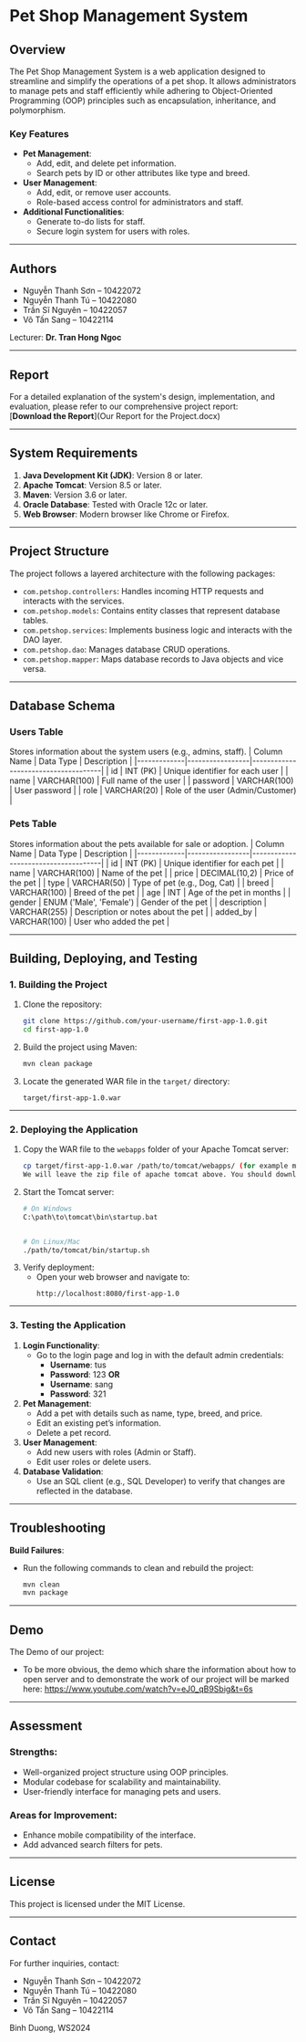 # **Pet Shop Management System**

## **Overview**
The Pet Shop Management System is a web application designed to streamline and simplify the operations of a pet shop. It allows administrators to manage pets and staff efficiently while adhering to Object-Oriented Programming (OOP) principles such as encapsulation, inheritance, and polymorphism.

### **Key Features**
- **Pet Management**:
  - Add, edit, and delete pet information.
  - Search pets by ID or other attributes like type and breed.
- **User Management**:
  - Add, edit, or remove user accounts.
  - Role-based access control for administrators and staff.
- **Additional Functionalities**:
  - Generate to-do lists for staff.
  - Secure login system for users with roles.

---

## **Authors**
- Nguyễn Thanh Sơn – 10422072
- Nguyễn Thanh Tú – 10422080
- Trần Sĩ Nguyên – 10422057
- Võ Tấn Sang – 10422114

Lecturer: **Dr. Tran Hong Ngoc**

---

## **Report**
For a detailed explanation of the system's design, implementation, and evaluation, please refer to our comprehensive project report:  
[**Download the Report**](Our Report for the Project.docx)

---
## **System Requirements**
1. **Java Development Kit (JDK)**: Version 8 or later.
2. **Apache Tomcat**: Version 8.5 or later.
3. **Maven**: Version 3.6 or later.
4. **Oracle Database**: Tested with Oracle 12c or later.
5. **Web Browser**: Modern browser like Chrome or Firefox.

---

## **Project Structure**
The project follows a layered architecture with the following packages:
- `com.petshop.controllers`: Handles incoming HTTP requests and interacts with the services.
- `com.petshop.models`: Contains entity classes that represent database tables.
- `com.petshop.services`: Implements business logic and interacts with the DAO layer.
- `com.petshop.dao`: Manages database CRUD operations.
- `com.petshop.mapper`: Maps database records to Java objects and vice versa.

---

## **Database Schema**
### **Users Table**
Stores information about the system users (e.g., admins, staff).
| Column Name | Data Type       | Description                         |
|-------------|-----------------|-------------------------------------|
| id          | INT (PK)        | Unique identifier for each user     |
| name        | VARCHAR(100)    | Full name of the user               |
| password    | VARCHAR(100)    | User password                       |
| role        | VARCHAR(20)    | Role of the user (Admin/Customer) |

### **Pets Table**
Stores information about the pets available for sale or adoption.
| Column Name | Data Type       | Description                         |
|-------------|-----------------|-------------------------------------|
| id          | INT (PK)        | Unique identifier for each pet      |
| name        | VARCHAR(100)    | Name of the pet                     |
| price       | DECIMAL(10,2)   | Price of the pet                    |
| type        | VARCHAR(50)     | Type of pet (e.g., Dog, Cat)        |
| breed       | VARCHAR(100)    | Breed of the pet                    |
| age         | INT             | Age of the pet in months            |
| gender      | ENUM ('Male', 'Female') | Gender of the pet               |
| description | VARCHAR(255)    | Description or notes about the pet  |
| added_by    | VARCHAR(100)    | User who added the pet              |

---
## **Building, Deploying, and Testing**

### **1. Building the Project**
1. Clone the repository:
    ```bash
    git clone https://github.com/your-username/first-app-1.0.git
    cd first-app-1.0
    ```
2. Build the project using Maven:
    ```bash
    mvn clean package
    ```
3. Locate the generated WAR file in the `target/` directory:
    ```
    target/first-app-1.0.war
    ```

---

### **2. Deploying the Application**
1. Copy the WAR file to the `webapps` folder of your Apache Tomcat server:
    ```bash
    cp target/first-app-1.0.war /path/to/tomcat/webapps/ (for example mine is : "C:\Users\Admin\Downloads\apache-tomcat-8.5.34")
    We will leave the zip file of apache tomcat above. You should download and extract that file to use
    ```
2. Start the Tomcat server:
    ```bash
    # On Windows
    C:\path\to\tomcat\bin\startup.bat


    # On Linux/Mac
    ./path/to/tomcat/bin/startup.sh
    ```
3. Verify deployment:
    - Open your web browser and navigate to:
      ```
      http://localhost:8080/first-app-1.0
      ```

---

### **3. Testing the Application**
1. **Login Functionality**:
    - Go to the login page and log in with the default admin credentials:
      - **Username**: tus
      - **Password**: 123
        **OR**
      - **Username**: sang
      - **Password**: 321
2. **Pet Management**:
    - Add a pet with details such as name, type, breed, and price.
    - Edit an existing pet’s information.
    - Delete a pet record.
3. **User Management**:
    - Add new users with roles (Admin or Staff).
    - Edit user roles or delete users.
4. **Database Validation**:
    - Use an SQL client (e.g., SQL Developer) to verify that changes are reflected in the database.

---

## **Troubleshooting**

 **Build Failures**:
   - Run the following commands to clean and rebuild the project:
     ```bash
     mvn clean
     mvn package
     ```
---
## **Demo**
The Demo of our project:
- To be more obvious, the demo which share the information about how to open server and to demonstrate the work of our project will be marked here: https://www.youtube.com/watch?v=eJ0_qB9Sbig&t=6s

---

## **Assessment**
### Strengths:
- Well-organized project structure using OOP principles.
- Modular codebase for scalability and maintainability.
- User-friendly interface for managing pets and users.

### Areas for Improvement:
- Enhance mobile compatibility of the interface.
- Add advanced search filters for pets.

---

## **License**
This project is licensed under the MIT License.

---

## **Contact**
For further inquiries, contact:
- Nguyễn Thanh Sơn – 10422072
- Nguyễn Thanh Tú – 10422080
- Trần Sĩ Nguyên – 10422057
- Võ Tấn Sang – 10422114

Binh Duong, WS2024
